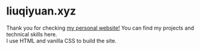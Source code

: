 # liuqiyuan.xyz
Thank you for checking <a href="https://liuqiyuan.xyz/"> my personal website!</a> You can find my projects and technical skills here.
</br>I use HTML and vanilla CSS to build the site.
